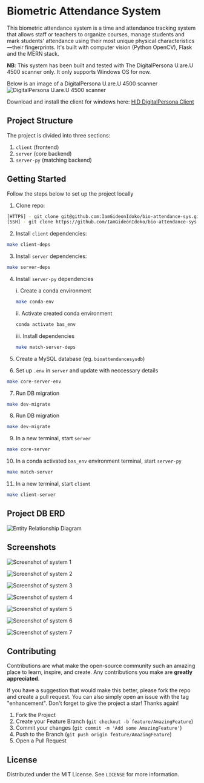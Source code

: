 # Biometric Attendance System

This biometric attendance system is a time and attendance tracking system that allows staff or teachers to organize courses, manage students and mark students' attendance using their most unique physical characteristics—their fingerprints. It's built with computer vision (Python OpenCV), Flask and the MERN stack.

**NB**: This system has been built and tested with The DigitalPersona U.are.U 4500 scanner only. It only supports Windows OS for now.

Below is an image of a DigitalPersona U.are.U 4500 scanner
![DigitalPersona U.are.U 4500 scanner](./screenshots/digitalpersona_scanner_full.jpg)

Download and install the client for windows here: [HID DigitalPersona Client](https://drive.google.com/file/d/12QCh311WQ-_PIkMHeXqNRfTkbIWnnSdY/view?usp=sharing)

## Project Structure

The project is divided into three sections:

1. `client` (frontend)
2. `server` (core backend)
3. `server-py` (matching backend)

## Getting Started

Follow the steps below to set up the project locally

1.  Clone repo:

  ```bash
  [HTTPS] - git clone git@github.com:IamGideonIdoko/bio-attendance-sys.git
  [SSH] - git clone https://github.com/IamGideonIdoko/bio-attendance-sys.git
  ```

2. Install `client` dependencies:

  ```bash
  make client-deps
  ```

3. Install `server` dependencies:

  ```bash
  make server-deps
  ```

4. Install `server-py` dependencies

    i. Create a conda environment

     ```bash
     make conda-env
     ```

    ii. Activate created conda environment

     ```bash
     conda activate bas_env
     ```

    iii. Install dependencies

     ```bash
     make match-server-deps
     ```

5. Create a MySQL database (eg. `bioattendancesysdb`)

6. Set up `.env` in `server` and update with neccessary details

  ```bash
  make core-server-env
  ```

7. Run DB migration

  ```bash
  make dev-migrate
  ```

8. Run DB migration

  ```bash
  make dev-migrate
  ```

9. In a new terminal, start `server`

  ```bash
  make core-server
  ```

10. In a conda activated `bas_env` environment terminal, start `server-py`

  ```bash
  make match-server
  ```

11. In a new terminal, start `client`

  ```bash
  make client-server
  ```

## Project DB ERD
![Entity Relationship Diagram](./server/prisma/diagrams/ERD-auto.svg)

## Screenshots
![Screenshot of system 1](./screenshots/bas_screenshot_1.JPG)

![Screenshot of system 2](./screenshots/bas_screenshot_2.JPG)

![Screenshot of system 3](./screenshots/bas_screenshot_3.JPG)

![Screenshot of system 4](./screenshots/bas_screenshot_4.JPG)

![Screenshot of system 5](./screenshots/bas_screenshot_5.jpg)

![Screenshot of system 6](./screenshots/bas_screenshot_6.JPG)

![Screenshot of system 7](./screenshots/bas_screenshot_7.JPG)

## Contributing

Contributions are what make the open-source community such an amazing place to learn, inspire, and create. Any contributions you make are **greatly appreciated**.

If you have a suggestion that would make this better, please fork the repo and create a pull request. You can also simply open an issue with the tag "enhancement".
Don't forget to give the project a star! Thanks again!

1. Fork the Project
2. Create your Feature Branch (`git checkout -b feature/AmazingFeature`)
3. Commit your changes (`git commit -m 'Add some AmazingFeature'`)
4. Push to the Branch (`git push origin feature/AmazingFeature`)
5. Open a Pull Request

## License

Distributed under the MIT License. See `LICENSE` for more information.



